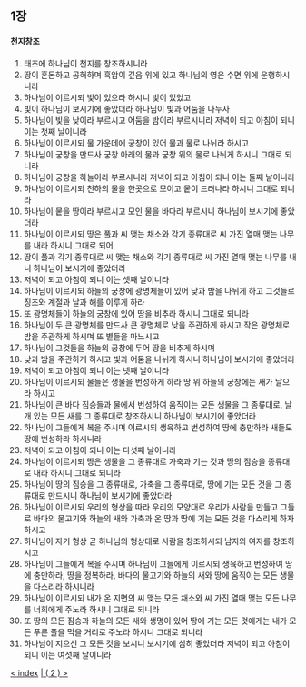## 1장
#### 천지창조 
1. 태초에 하나님이 천지를 창조하시니라
2. 땅이 혼돈하고 공허하며 흑암이 깊음 위에 있고 하나님의 영은 수면 위에 운행하시니라
3. 하나님이 이르시되 빛이 있으라 하시니 빛이 있었고
4. 빛이 하나님이 보시기에 좋았더라 하나님이 빛과 어둠을 나누사
5. 하나님이 빛을 낮이라 부르시고 어둠을 밤이라 부르시니라 저녁이 되고 아침이 되니 이는 첫째 날이니라
6. 하나님이 이르시되 물 가운데에 궁창이 있어 물과 물로 나뉘라 하시고
7. 하나님이 궁창을 만드사 궁창 아래의 물과 궁창 위의 물로 나뉘게 하시니 그대로 되니라
8. 하나님이 궁창을 하늘이라 부르시니라 저녁이 되고 아침이 되니 이는 둘째 날이니라
9. 하나님이 이르시되 천하의 물을 한곳으로 모이고 뭍이 드러나라 하시니 그대로 되니라
10. 하나님이 뭍을 땅이라 부르시고 모인 물을 바다라 부르시니 하나님이 보시기에 좋았더라
11. 하나님이 이르시되 땅은 풀과 씨 맺는 채소와 각기 종류대로 씨 가진 열매 맺는 나무를 내라 하시니 그대로 되어
12. 땅이 풀과 각기 종류대로 씨 맺는 채소와 각기 종류대로 씨 가진 열매 맺는 나무를 내니 하나님이 보시기에 좋았더라
13. 저녁이 되고 아침이 되니 이는 셋째 날이니라
14. 하나님이 이르시되 하늘의 궁창에 광명체들이 있어 낮과 밤을 나뉘게 하고 그것들로 징조와 계절과 날과 해를 이루게 하라
15. 또 광명체들이 하늘의 궁창에 있어 땅을 비추라 하시니 그대로 되니라
16. 하나님이 두 큰 광명체를 만드사 큰 광명체로 낮을 주관하게 하시고 작은 광명체로 밤을 주관하게 하시며 또 별들을 마느시고
17. 하나님이 그것들을 하늘의 궁창에 두어 땅을 비추게 하시며
18. 낮과 밤을 주관하게 하시고 빛과 어둠을 나뉘게 하시니 하나님이 보시기에 좋았더라
19. 저녁이 되고 아침이 되니 이는 넷째 날이니라
20. 하나님이 이르시되 물들은 생물을 번성하게 하라 땅 위 하늘의 궁창에는 새가 날으라 하시고
21. 하나님이 큰 바다 짐승들과 물에서 번성하여 움직이는 모든 생물을 그 종류대로, 날개 있는 모든 새를 그 종류대로 창조하시니 하나님이 보시기에 좋았더라
22. 하나님이 그들에게 복을 주시며 이르시되 생육하고 번성하여 땅에 충만하라 새들도 땅에 번성하라 하시니라
23. 저녁이 되고 아침이 되니 이는 다섯째 날이니라
24. 하나님이 이르시되 땅은 생물을 그 종류대로 가축과 기는 것과 땅의 짐승을 종류대로 내라 하시니 그대로 되니라
25. 하나님이 땅의 짐승을 그 종류대로, 가축을 그 종류대로, 땅에 기는 모든 것을 그 종류대로 만드시니 하나님이 보시기에 좋았더라
26. 하나님이 이르시되 우리의 형상을 따라 우리의 모양대로 우리가 사람을 만들고 그들로 바다의 물고기와 하늘의 새와 가축과 온 땅과 땅에 기는 모든 것을 다스리게 하자 하시고
27. 하나님이 자기 형상 곧 하나님의 형상대로 사람을 창조하시되 남자와 여자를 창조하시고
28. 하나님이 그들에게 복을 주시며 하나님이 그들에게 이르시되 생육하고 번성하여 땅에 충만하라, 땅을 정복하라, 바다의 물고기와 하늘의 새와 땅에 움직이는 모든 생물을 다스리라 하시니라
29. 하나님이 이르시되 내가 온 지면의 씨 맺는 모든 채소와 씨 가진 열매 맺는 모든 나무를 너희에게 주노라 하시니 그대로 되니라
30. 또 땅의 모든 짐승과 하늘의 모든 새와 생명이 있어 땅에 기는 모든 것에게는 내가 모든 푸른 풀을 먹을 거리로 주노라 하시니 그대로 되니라
31. 하나님이 지으신 그 모든 것을 보시니 보시기에 심히 좋았더라 저녁이 되고 아침이 되니 이는 여섯째 날이니라

[< index](../../../index.md)
[| ( 2 ) >](./2_kr.md)